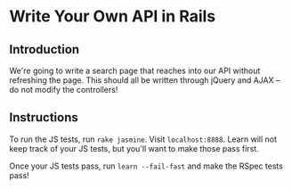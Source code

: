 # Write Your Own API in Rails

## Introduction

We're going to write a search page that reaches into our API without refreshing the page. This should all be written through jQuery and AJAX – do not modify the controllers!

## Instructions

To run the JS tests, run `rake jasmine`. Visit `localhost:8888`. Learn will not keep track of your JS tests, but you'll want to make those pass first.

Once your JS tests pass, run `learn --fail-fast` and make the RSpec tests pass!
